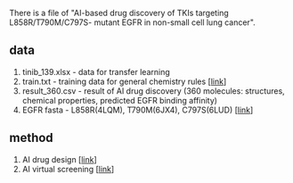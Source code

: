 There is a file of "AI-based drug discovery of TKIs targeting L858R/T790M/C797S- mutant EGFR in non-small cell lung cancer".


## data
1. tinib_139.xlsx - data for transfer learning
2. train.txt - training data for general chemistry rules [[link](https://github.com/Xyqii/RNN_generator)]
3. result_360.csv - result of AI drug discovery (360 molecules: structures, chemical properties, predicted EGFR binding affinity)
4. EGFR fasta - L858R(4LQM), T790M(6JX4), C797S(6LUD) [[link](https://www.rcsb.org/)]

## method

1. AI drug design [[link](https://github.com/Xyqii/RNN_generator)]
2. AI virtual screening [[link](https://github.com/hkmztrk/DeepDTA)]
